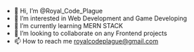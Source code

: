 - 👋 Hi, I’m @Royal_Code_Plague
- 👀 I’m interested in Web Development and Game Developing
- 🌱 I’m currently learning MERN STACK
- 💞️ I’m looking to collaborate on any Frontend projects
- 📫 How to reach me royalcodeplague@gmail.com

<!---
@Royal_Code_Plague is a ✨ special ✨ repository because its `README.md` (this file) appears on your GitHub profile.
You can click the Preview link to take a look at your changes.
--->
